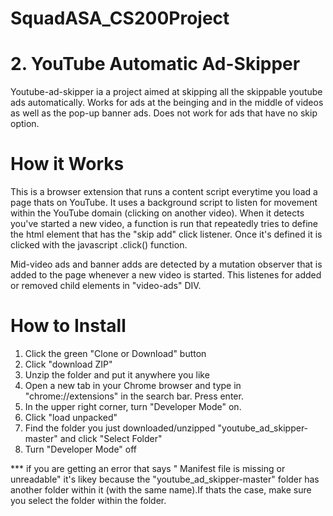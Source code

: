 # SquadASA_CS200Project

# 2. YouTube Automatic Ad-Skipper
Youtube-ad-skipper ia a project aimed at skipping all the skippable youtube ads automatically. Works for ads at the beinging and in the middle of videos as well as the pop-up banner ads. Does not work for ads that have no skip option.

# How it Works
This is a browser extension that runs a content script everytime you load a page thats on YouTube. It uses a background script to listen for movement within the YouTube domain (clicking on another video). When it detects you've started a new video, a function is run that repeatedly tries to define the html element that has the "skip add" click listener. Once it's defined it is clicked with the javascript .click() function.

Mid-video ads and banner adds are detected by a mutation observer that is added to the page whenever a new video is started. This listenes for added or removed child elements in "video-ads" DIV.

# How to Install
1. Click the green "Clone or Download" button
2. Click "download ZIP"
3. Unzip the folder and put it anywhere you like
4. Open a new tab in your Chrome browser and type in "chrome://extensions" in the search bar. Press enter.
5. In the upper right corner, turn "Developer Mode" on.
6. Click "load unpacked"
7. Find the folder you just downloaded/unzipped "youtube_ad_skipper-master" and click "Select Folder"
8. Turn "Developer Mode" off

*** if you are getting an error that says " Manifest file is missing or unreadable" it's likey because the "youtube_ad_skipper-master" folder has another folder within it (with the same name).If thats the case, make sure you select the folder within the folder.
